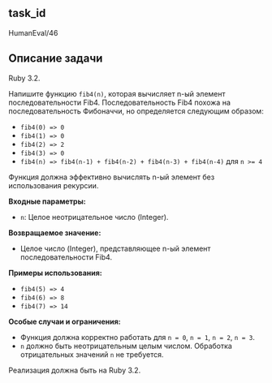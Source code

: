 ## task_id
HumanEval/46

## Описание задачи
Ruby 3.2.

Напишите функцию `fib4(n)`, которая вычисляет n-ый элемент последовательности Fib4.  Последовательность Fib4 похожа на последовательность Фибоначчи, но определяется следующим образом:

* `fib4(0) => 0`
* `fib4(1) => 0`
* `fib4(2) => 2`
* `fib4(3) => 0`
* `fib4(n) => fib4(n-1) + fib4(n-2) + fib4(n-3) + fib4(n-4)` для `n >= 4`

Функция должна эффективно вычислять n-ый элемент без использования рекурсии.

**Входные параметры:**

* `n`: Целое неотрицательное число (Integer).

**Возвращаемое значение:**

* Целое число (Integer), представляющее n-ый элемент последовательности Fib4.

**Примеры использования:**

* `fib4(5) => 4`
* `fib4(6) => 8`
* `fib4(7) => 14`


**Особые случаи и ограничения:**

* Функция должна корректно работать для  `n = 0`, `n = 1`, `n = 2`, `n = 3`.
*  `n` должно быть неотрицательным целым числом.  Обработка отрицательных значений `n` не требуется.


Реализация должна быть на Ruby 3.2.

